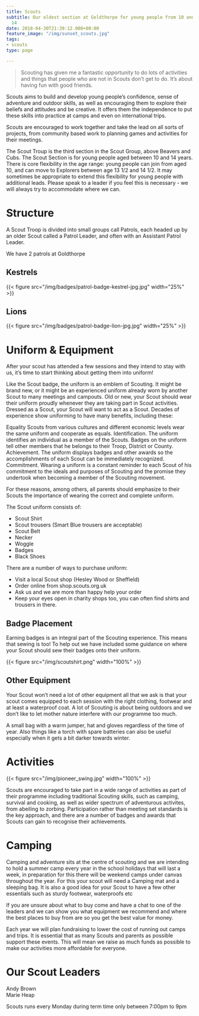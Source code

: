 ```yaml
---
title: Scouts
subtitle: Our oldest section at Goldthorpe for young people from 10 and a half to
  14
date: 2018-04-30T21:39:12.000+00:00
feature_image: "/img/sunset_scouts.jpg"
tags:
- scouts
type: page

---
```

> Scouting has given me a fantastic opportunity to do lots of activities and things that people who are not in Scouts don’t get to do. It’s about having fun with good friends.

Scouts aims to build and develop young people’s confidence, sense of adventure and outdoor skills, as well as encouraging them to explore their beliefs and attitudes and be creative.  It offers them the independence to put these skills into practice at camps and even on international trips.

Scouts are encouraged to work together and take the lead on all sorts of projects, from community based work to planning games and activities for their meetings.

The Scout Troup is the third section in the Scout Group, above Beavers and Cubs.  The Scout Section is for young people aged between 10 and 14 years.  There is core flexibility in the age range: young people can join from aged 10, and can move to Explorers between age 13 1/2 and 14 1/2.  It may sometimes be appropriate to extend this flexibility for young people with additional leads.  Please speak to a leader if you feel this is necessary - we will always try to accommodate where we can.

# Structure

A Scout Troop is divided into small groups call Patrols, each headed up by an older Scout called a Patrol Leader, and often with an Assistant Patrol Leader.

We have 2 patrols at Goldthorpe

<div class="row">
<div class="6u 12u(mobilep) align-center">
<h2>Kestrels</h2>
{{< figure src="/img/badges/patrol-badge-kestrel-jpg.jpg"  width="25%" >}}
</div>
<div class="6u 12u(mobilep) align-center">
<h2>Lions</h2>
{{< figure src="/img/badges/patrol-badge-lion-jpg.jpg"  width="25%" >}}
</div>
</div>

# Uniform & Equipment

After your scout has attended a few sessions and they intend to stay with us, it’s time to start thinking about getting them into uniform!

Like the Scout badge, the uniform is an emblem of Scouting. It might be brand new, or it might be an experienced uniform already worn by another Scout to many meetings and campouts. Old or new, your Scout should wear their uniform proudly whenever they are taking part in Scout activities. Dressed as a Scout, your Scout will want to act as a Scout. Decades of experience show uniforming to have many benefits, including these:

Equality Scouts from various cultures and different economic levels wear the same uniform and cooperate as equals.
Identification. The uniform identifies an individual as a member of the Scouts. Badges on the uniform tell other members that he belongs to their Troop, District or County.
Achievement. The uniform displays badges and other awards so the accomplishments of each Scout can be immediately recognized.
Commitment. Wearing a uniform is a constant reminder to each Scout of his commitment to the ideals and purposes of Scouting and the promise they undertook when becoming a member of the Scouting movement.

For these reasons, among others, all parents should emphasize to their Scouts the importance of wearing the correct and complete uniform.

The Scout uniform consists of:

* Scout Shirt
* Scout trousers (Smart Blue trousers are acceptable)
* Scout Belt
* Necker
* Woggle
* Badges
* Black Shoes

There are a number of ways to purchase uniform:

* Visit a local Scout shop (Hesley Wood or Sheffield)
* Order online from shop.scouts.org.uk
* Ask us and we are more than happy help your order
* Keep your eyes open in charity shops too, you can often find shirts and trousers in there.

## Badge Placement

Earning badges is an integral part of the Scouting experience. This means that sewing is too! To help out we have included some guidance on where your Scout should sew their badges onto their uniform.

{{< figure src="/img/scoutshirt.png" width="100%" >}}

## Other Equipment

Your Scout won’t need a lot of other equipment all that we ask is that your scout comes equipped to each session with the right clothing, footwear and at least a waterproof coat. A lot of Scouting is about being outdoors and we don’t like to let mother nature interfere with our programme too much.

A small bag with a warm jumper, hat and gloves regardless of the time of year. Also things like a torch with spare batteries can also be useful especially when it gets a bit darker towards winter.

# Activities

{{< figure src="/img/pioneer_swing.jpg" width="100%" >}}

Scouts are encouraged to take part in a wide range of activities as part of their programme including traditional Scouting skills, such as camping, survival and cooking, as well as wider spectrum of adventurous activites, from abeiling to zorbing.  Participation rather than meeting set standards is the key approach, and there are a number of badges and awards that Scouts can gain to recognise their achievements.

# Camping

Camping and adventure sits at the centre of scouting and we are intending to hold a summer camp every year in the school holidays that will last a week, in preparation for this there will be weekend camps under canvas throughout the year. For this your scout will need a Camping mat and a sleeping bag. It is also a good idea for your Scout to have a few other essentials such as sturdy footwear, waterproofs etc

If you are unsure about what to buy come and have a chat to one of the leaders and we can show you what equipment we recommend and where the best places to buy from are so you get the best value for money.

Each year we will plan fundraising to lower the cost of running out camps and trips. It is essential that as many Scouts and parents as possible support these events. This will mean we raise as much funds as possible to make our activities more affordable for everyone.

# Our Scout Leaders

Andy Brown  
Marie Heap

Scouts runs every Monday during term time only between 7:00pm to 9pm